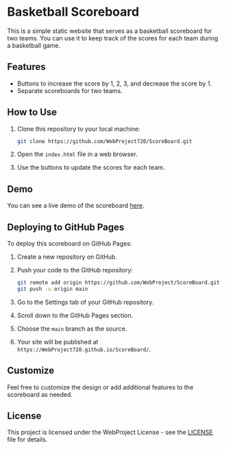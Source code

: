 # Basketball Scoreboard

This is a simple static website that serves as a basketball scoreboard for two teams. You can use it to keep track of the scores for each team during a basketball game.

## Features

- Buttons to increase the score by 1, 2, 3, and decrease the score by 1.
- Separate scoreboards for two teams.

## How to Use

1. Clone this repository to your local machine:

    ```bash
    git clone https://github.com/WebProject720/ScoreBoard.git
    ```

2. Open the `index.html` file in a web browser.

3. Use the buttons to update the scores for each team.

## Demo

You can see a live demo of the scoreboard [here](https://webproject720.github.io/ScoreBoard).

## Deploying to GitHub Pages

To deploy this scoreboard on GitHub Pages:

1. Create a new repository on GitHub.

2. Push your code to the GitHub repository:

    ```bash
    git remote add origin https://github.com/WebProject/ScoreBoard.git
    git push -u origin main
    ```

3. Go to the Settings tab of your GitHub repository.

4. Scroll down to the GitHub Pages section.

5. Choose the `main` branch as the source.

6. Your site will be published at `https://WebProject720.github.io/ScoreBoard/`.

## Customize

Feel free to customize the design or add additional features to the scoreboard as needed.

## License

This project is licensed under the WebProject License - see the [LICENSE](LICENSE) file for details.
